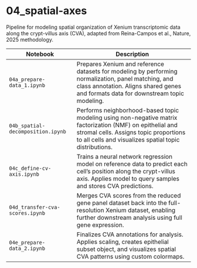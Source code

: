 # 04_spatial-axes

Pipeline for modeling spatial organization of Xenium transcriptomic data along the crypt-villus axis (CVA), adapted from Reina-Campos et al., Nature, 2025 methodology.


| Notebook                         | Description |
|----------------------------------|-------------|
| `04a_prepare-data_1.ipynb`       | Prepares Xenium and reference datasets for modeling by performing normalization, panel matching, and class annotation. Aligns shared genes and formats data for downstream topic modeling. |
| `04b_spatial-decomposition.ipynb` | Performs neighborhood-based topic modeling using non-negative matrix factorization (NMF) on epithelial and stromal cells. Assigns topic proportions to all cells and visualizes spatial topic distributions. |
| `04c_define-cv-axis.ipynb`       | Trains a neural network regression model on reference data to predict each cell’s position along the crypt-villus axis. Applies model to query samples and stores CVA predictions. |
| `04d_transfer-cva-scores.ipynb`  | Merges CVA scores from the reduced gene panel dataset back into the full-resolution Xenium dataset, enabling further downstream analysis using full gene expression. |
| `04e_prepare-data_2.ipynb`       | Finalizes CVA annotations for analysis. Applies scaling, creates epithelial subset object, and visualizes spatial CVA patterns using custom colormaps. |